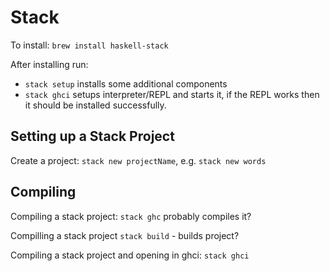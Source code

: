 # Stack

To install: `brew install haskell-stack`

After installing run:

* `stack setup` installs some additional components
* `stack ghci` setups interpreter/REPL and starts it, if the REPL works then it should be installed successfully.

## Setting up a Stack Project

Create a project: `stack new projectName`, e.g. `stack new words`

## Compiling

Compiling a stack project: `stack ghc` probably compiles it?

Compilling a stack project `stack build` - builds project?

Compiling a stack project and opening in ghci: `stack ghci`